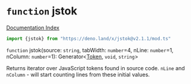 # `function` jstok

[Documentation Index](../README.md)

```ts
import {jstok} from "https://deno.land/x/jstok@v2.1.1/mod.ts"
```

`function` jstok(source: `string`, tabWidth: `number`=4, nLine: `number`=1, nColumn: `number`=1): Generator\<[Token](../class.Token/README.md), `void`, `string`>

Returns iterator over JavaScript tokens found in source code.
`nLine` and `nColumn` - will start counting lines from these initial values.

